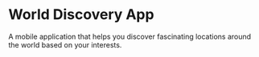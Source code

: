 # World Discovery App
A mobile application that helps you discover fascinating locations around the world based on your interests.
